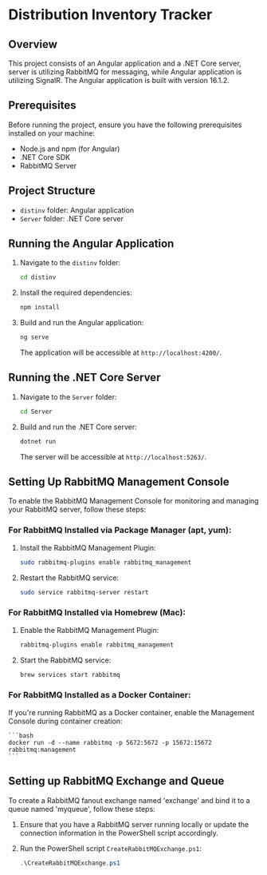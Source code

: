 # Distribution Inventory Tracker

## Overview

This project consists of an Angular application and a .NET Core server, server is utilizing RabbitMQ for messaging, while Angular application is utilizing SignalR. The Angular application is built with version 16.1.2.

## Prerequisites

Before running the project, ensure you have the following prerequisites installed on your machine:

- Node.js and npm (for Angular)
- .NET Core SDK
- RabbitMQ Server

## Project Structure

- `distinv` folder: Angular application
- `Server` folder: .NET Core server

## Running the Angular Application

1. Navigate to the `distinv` folder:

    ```bash
    cd distinv
    ```

2. Install the required dependencies:

    ```bash
    npm install
    ```

3. Build and run the Angular application:

    ```bash
    ng serve
    ```

   The application will be accessible at `http://localhost:4200/`.

## Running the .NET Core Server

1. Navigate to the `Server` folder:

    ```bash
    cd Server
    ```

2. Build and run the .NET Core server:

    ```bash
    dotnet run
    ```

   The server will be accessible at `http://localhost:5263/`.

## Setting Up RabbitMQ Management Console

To enable the RabbitMQ Management Console for monitoring and managing your RabbitMQ server, follow these steps:

### For RabbitMQ Installed via Package Manager (apt, yum):

1. Install the RabbitMQ Management Plugin:

    ```bash
    sudo rabbitmq-plugins enable rabbitmq_management
    ```

2. Restart the RabbitMQ service:

    ```bash
    sudo service rabbitmq-server restart
    ```

### For RabbitMQ Installed via Homebrew (Mac):

1. Enable the RabbitMQ Management Plugin:

    ```bash
    rabbitmq-plugins enable rabbitmq_management
    ```

2. Start the RabbitMQ service:

    ```bash
    brew services start rabbitmq
    ```

### For RabbitMQ Installed as a Docker Container:

If you're running RabbitMQ as a Docker container, enable the Management Console during container creation:

    ```bash
    docker run -d --name rabbitmq -p 5672:5672 -p 15672:15672 rabbitmq:management
    ```


## Setting up RabbitMQ Exchange and Queue

To create a RabbitMQ fanout exchange named 'exchange' and bind it to a queue named 'myqueue', follow these steps:

1. Ensure that you have a RabbitMQ server running locally or update the connection information in the PowerShell script accordingly.

2. Run the PowerShell script `CreateRabbitMQExchange.ps1`:

   ```powershell
   .\CreateRabbitMQExchange.ps1

